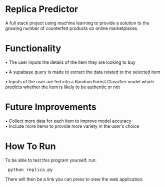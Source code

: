 # Replica Predictor

A full stack project using machine learning to provide a solution to the growing number of counterfeit products on online marketplaces.

# Functionality

• The user inputs the details of the item they are looking to buy

• A supabase query is made to extract the data related to the selected item 

• Inputs of the user are fed into a Random Forest Classifier model which predicts whether the item is likely to be authentic or not

# Future Improvements

• Collect more data for each item to improve model accuracy 
<br>
• Include more items to provide more variety in the user's choice

# How To Run

To be able to test this program yourself,
run:
<pre> python replica.py </pre>

There will then be a link you can press to view the web application.


